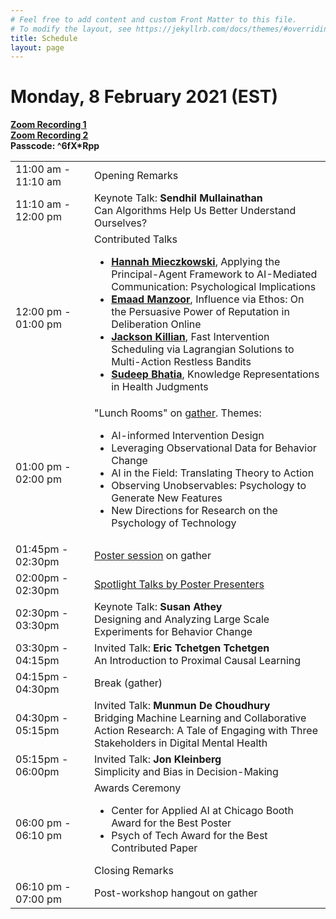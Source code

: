 ```yaml
---
# Feel free to add content and custom Front Matter to this file.
# To modify the layout, see https://jekyllrb.com/docs/themes/#overriding-theme-defaults
title: Schedule
layout: page
---
```


# Monday, 8 February 2021 (EST)
**<a href="https://zoom.us/rec/share/QeA-0OsOIpGOxkAx_X6ooJuApSPNrdPnMY6cF27H2_N3V_4HxIAIKAnWNTk34v5t.VMawEiuB7ZJ98HxN?startTime=1612800434000">Zoom Recording 1</a>** <br>
**<a href="https://zoom.us/rec/share/QeA-0OsOIpGOxkAx_X6ooJuApSPNrdPnMY6cF27H2_N3V_4HxIAIKAnWNTk34v5t.VMawEiuB7ZJ98HxN?startTime=1612824790000">Zoom Recording 2</a>**<br>
**Passcode: ^6fX*Rpp**
<table>
    <colgroup>
        <col width="25%" />
        <col width="75%" />
    </colgroup>
    <tbody>
        <tr>
            <td> 11:00 am - 11:10 am </td>
            <td> Opening Remarks </td>
        </tr>
        <tr>
            <td> 11:10 am - 12:00 pm </td>
            <td>
                Keynote Talk: <b>Sendhil Mullainathan</b> <br>
                Can Algorithms Help Us Better Understand Ourselves?
            </td>
        </tr>
        <tr>
            <td> 12:00 pm - 01:00 pm </td>
            <td>
                Contributed Talks
                <ul>
                    <li> <b><a href = "https://www.hnmiecz.com/">Hannah Mieczkowski</a></b>, Applying the Principal-Agent Framework to AI-Mediated Communication: Psychological Implications </li>
                    <li> <b><a href = "https://emaadmanzoor.com/">Emaad Manzoor</a></b>, Influence via Ethos: On the Persuasive Power of Reputation in Deliberation Online </li>
                    <li> <b><a href = "https://killian-34.github.io/">Jackson Killian</a></b>, Fast Intervention Scheduling via Lagrangian Solutions to Multi-Action Restless Bandits </li>
                    <li> <b><a href="http://web.sas.upenn.edu/cbs-lab/">Sudeep Bhatia</a></b>, Knowledge Representations in Health Judgments </li>
                </ul>
            </td>
        </tr>
        <tr>
            <td> 01:00 pm - 02:00 pm </td>
            <td>
                "Lunch Rooms" on <a href="https://gather.town/">gather</a>. Themes:
                <ul>
                    <li> AI-informed Intervention Design </li>
                    <li>  Leveraging Observational Data for Behavior Change </li>
                    <li> AI in the Field: Translating Theory to Action </li>
                    <li>Observing Unobservables: Psychology to Generate New Features </li>
                    <li>New Directions for Research on the Psychology of Technology </li>
                </ul>
            </td>
        </tr>
        <tr>
            <td> 01:45pm - 02:30pm </td>
            <td>
                <a href="https://ai4bc.github.io/ai4bc21/posters.html">Poster session</a> on gather
            </td>
        </tr>
        <tr>
            <td> 02:00pm - 02:30pm </td>
            <td>
                <a href="https://ai4bc.github.io/ai4bc21/posters.html">Spotlight Talks by Poster Presenters</a> 
            </td>
        </tr>
        <tr>
            <td> 02:30pm - 03:30pm </td>
            <td>
                Keynote Talk: <b>Susan Athey</b> <br>
                Designing and Analyzing Large Scale Experiments for Behavior Change
            </td>
        </tr>
        <tr>
            <td> 03:30pm - 04:15pm </td>
            <td>
                Invited Talk: <b>Eric Tchetgen Tchetgen</b> <br>
                An Introduction to Proximal Causal Learning
            </td>
        </tr>
        <tr>
            <td> 04:15pm - 04:30pm </td>
            <td>
                Break (gather)
            </td>
        </tr>
        <tr>
            <td> 04:30pm - 05:15pm </td>
            <td>
                Invited Talk: <b>Munmun De Choudhury</b> <br>
                Bridging Machine Learning and Collaborative Action Research: A Tale of Engaging with Three Stakeholders in Digital Mental Health
            </td>
        </tr>
        <tr>
            <td> 05:15pm - 06:00pm </td>
            <td>
                Invited Talk: <b>Jon Kleinberg</b> <br>
                Simplicity and Bias in Decision-Making
            </td>
        </tr>
        <tr>
            <td> 06:00 pm - 06:10 pm </td>
            <td>
                Awards Ceremony
                <ul>
                    <li> Center for Applied AI at Chicago Booth Award for the Best Poster </li>
                    <li> Psych of Tech Award for the Best Contributed Paper </li>
                </ul>
                Closing Remarks
            </td>
        </tr>
        <tr>
            <td> 06:10 pm - 07:00 pm </td>
            <td>
                Post-workshop hangout on gather
            </td>
        </tr>
    </tbody>
</table>

